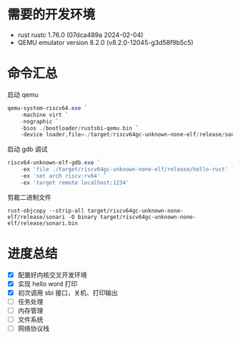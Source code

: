 # 需要的开发环境

- rust rustc 1.76.0 (07dca489a 2024-02-04)
- QEMU emulator version 8.2.0 (v8.2.0-12045-g3d58f9b5c5)

# 命令汇总

启动 qemu

```powershell
qemu-system-riscv64.exe `
    -machine virt `
    -nographic `
    -bios ./bootloader/rustsbi-qemu.bin `
    -device loader,file=./target/riscv64gc-unknown-none-elf/release/sonari.bin,addr=0x80200000
```

启动 gdb 调试

```powershell
riscv64-unknown-elf-gdb.exe `
    -ex 'file ./target/riscv64gc-unknown-none-elf/release/hello-rust' `
    -ex 'set arch riscv:rv64' `
    -ex 'target remote localhost:1234'
```

剪裁二进制文件

```shell
rust-objcopy --strip-all target/riscv64gc-unknown-none-elf/release/sonari -O binary target/riscv64gc-unknown-none-elf/release/sonari.bin
```

# 进度总结

- [x] 配置好内核交叉开发环境
- [x] 实现 hello word 打印
- [x] 初次调用 sbi 接口，关机、打印输出
- [ ] 任务处理
- [ ] 内存管理
- [ ] 文件系统
- [ ] 网络协议栈
